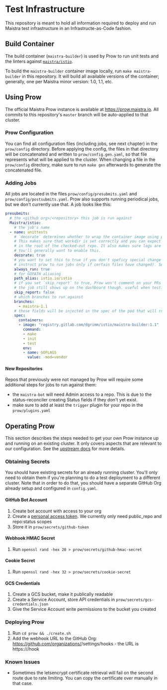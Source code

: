# Test Infrastructure

This repository is meant to hold all information required to deploy and run Maistra test infrastructure in an Infrastructe-as-Code fashion.

## Build Container

The build container (`maistra-builder`) is used by Prow to run unit tests and the linters against [`maistra/istio`](https://github.com/maistra/istio). 

To build the `maistra-builder` container image locally, run `make maistra-builder` in this repository. It will build all available versions of the container; generally, one per Maistra minor version: 1.0, 1.1, etc.

## Using Prow

The official Maistra Prow instance is available at https://prow.maistra.io. All commits to this repository's `master` branch will be auto-applied to that cluster.

### Prow Configuration

You can find all configuration files (including jobs, see next chapter) in the `prow/config` directory. Before applying the config, the files in that directory will be concatenated and written to `prow/config.gen.yaml`, so that file represents what will be applied to the cluster. When changing a file in the `prow/config` directory, make sure to run `make gen` afterwards to generate the concatenated file. 

### Adding Jobs

All jobs are located in the files `prow/config/presubmits.yaml` and `prow/config/postsubmits.yaml`. Prow also supports running periodical jobs, but we don't currently use that. A job looks like this:

```yaml
presubmits:
  # the <github org>/<repository> this job is run against
  Maistra/istio:
    # the job's name
  - name: unittests
    # `decorate` determines whether to wrap the container image using prow's init containers.
    # This makes sure that workdir is set correctly and you can expect to run your commands
    # in the root of the checked-out repo. It also makes sure logs are uploaded to GCS.
    # You'll generally want to enable this.
    decorate: true
    # you want to set this to true if you don't speficy special change patterns (you can
    # instruct prow to run jobs only if certain files have changed). See upstream docs
    always_run: true
    # for GOPATH aliasing
    path_alias: istio.io/istio
    # if you set `skip_report` to true, Prow won't comment on your PRs or add status fields.
    # the job still shows up on the dashboard though. useful when testing
    skip_report: false
    # which branches to run against
    branches:
      - maistra-1.1
    # these fields will be injected in the spec of the pod that will run your test.
    spec:
      containers:
      - image: "registry.gitlab.com/dgrimm/istio/maistra-builder:1.1"
        command:
        - make
        - init
        - test
        env:
        - name: GOFLAGS
          value: -mod=vendor
```

#### New Repositories

Repos that previously were not managed by Prow will require some additional steps for jobs to run against them:

* the `maistra-bot` will need Admin access to a repo. This is due to the status-reconciler creating Status fields if they don't yet exist.
* make sure to add at least the `trigger` plugin for your repo in the `prow/plugins.yaml`


## Operating Prow

This section describes the steps needed to get your own Prow instance up and running on an existing cluster. It only covers aspects that are relevant to our configuration. See the [upstream docs](https://github.com/kubernetes/test-infra/blob/master/prow/getting_started_deploy.md) for more details.

### Obtaining Secrets

You should have existing secrets for an already running cluster. You'll only need to obtain them if you're planning to do a test deployment to a different cluster. Note that in order to do that, you should have a separate GitHub Org already setup and configured in `config.yaml`.

#### GitHub Bot Account

1. Create bot account with access to your org
1. Create a [personal access token](https://github.com/settings/tokens). We currently only need public_repo and repo:status scopes
1. Store it in `prow/secrets/github-token`

#### Webhook HMAC Secret

1. Run `openssl rand -hex 20 > prow/secrets/github-hmac-secret`

#### Cookie Secret

1. Run `openssl rand -hex 32 > prow/secrets/cookie-secret`

#### GCS Credentials

1. Create a GCS bucket, make it publically readable
1. Create a Service Account, store API credentials in `prow/secrets/gcs-credentials.json`
1. Give the Service Account write permissions to the bucket you created

### Deploying Prow

1. Run `cd prow && ./create.sh`
1. Add the webhook URL to the GitHub Org: https://github.com/organizations/<org>/settings/hooks - the URL is https://<prow-url>/hook

### Known Issues

- Sometimes the letsencrypt certificate retrieval will fail on the second route due to rate limiting. You can copy the certificate over manually in that case.
